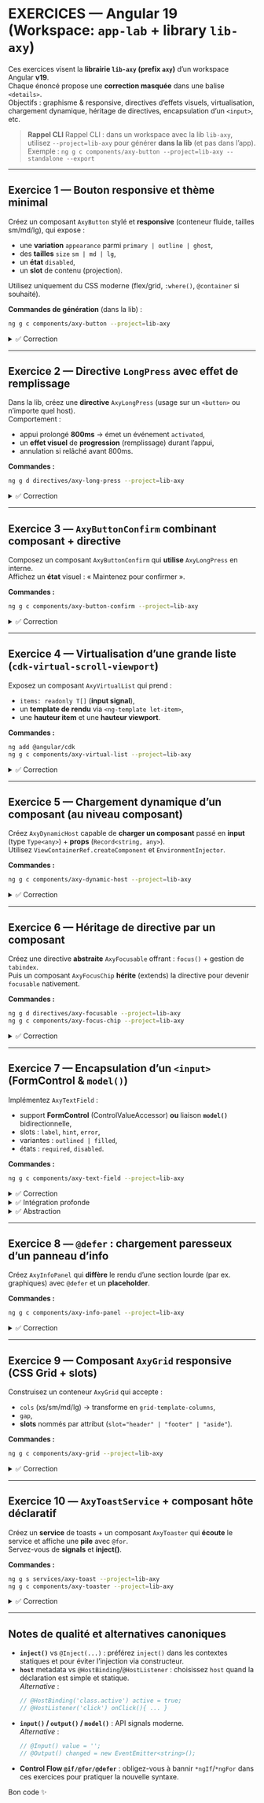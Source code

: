 # EXERCICES — Angular 19 (Workspace: `app-lab` + library `lib-axy`)

Ces exercices visent la **librairie `lib-axy` (prefix `axy`)** d’un workspace Angular **v19**.  
Chaque énoncé propose une **correction masquée** dans une balise `<details>`.  
Objectifs : graphisme & responsive, directives d’effets visuels, virtualisation, chargement dynamique, héritage de directives, encapsulation d’un `<input>`, etc.

> **Rappel CLI**
> Rappel CLI : dans un workspace avec la lib `lib-axy`, utilisez `--project=lib-axy` pour générer **dans la lib** (et pas dans l’app).  
> Exemple : `ng g c components/axy-button --project=lib-axy --standalone --export`


---

## Exercice 1 — Bouton responsive et thème minimal
Créez un composant `AxyButton` stylé et **responsive** (conteneur fluide, tailles sm/md/lg), qui expose :
- une **variation** `appearance` parmi `primary | outline | ghost`,
- des **tailles** `size` `sm | md | lg`,
- un **état** `disabled`,
- un **slot** de contenu (projection).

Utilisez uniquement du CSS moderne (flex/grid, `:where()`, `@container` si souhaité).

**Commandes de génération** (dans la lib) :
```bash
ng g c components/axy-button --project=lib-axy 
```

<details>
<summary>✅ Correction</summary>

**`components/axy-button/axy-button.component.ts`**
```ts
import { Component, input, computed } from '@angular/core';

type Appearance = 'primary' | 'outline' | 'ghost';
type Size = 'sm' | 'md' | 'lg';

@Component({
  selector: 'axy-button',
  standalone: true,
  template: `
    <button
      type="button"
      [disabled]="disabled()"
      [class]="classes()"
      ><ng-content /></button>
  `,
  host: {
    // Alternative canonique (commentée) :
    // '[class.axy-button-host]': 'true',
  },
  styles: [`
    :host{ display:inline-block }
    button{
      border:0; cursor:pointer; border-radius:.5rem;
      padding:.5rem 1rem; font-weight:600; inline-size: 100%;
    }
    @container (min-width: 420px) {
      /* si conteneur queries activées autour */
      button{ inline-size: auto; }
    }
    .sm{ font-size:.875rem; padding:.375rem .75rem }
    .md{ font-size:1rem; }
    .lg{ font-size:1.125rem; padding:.625rem 1.25rem }

    .primary{ background: var(--axy-primary, CanvasText); color: var(--axy-on-primary, Canvas); }
    .outline{ background: transparent; color: var(--axy-primary, CanvasText); outline: 2px solid currentColor; }
    .ghost{ background: transparent; color: inherit; }
    button:disabled{ opacity:.5; cursor:not-allowed }
  `],
})
export class AxyButton {
  appearance = input<Appearance>('primary'); // Alternative: @Input() appearance: Appearance = 'primary';
  size = input<Size>('md');                  // Alternative: @Input() size: Size = 'md';
  disabled = input<boolean>(false);          // Alternative: @Input() disabled = false;

  classes = computed(() => `${this.size()} ${this.appearance()}`);
}
```
</details>


---

## Exercice 2 — Directive `LongPress` avec effet de remplissage
Dans la lib, créez une **directive** `AxyLongPress` (usage sur un `<button>` ou n’importe quel host).  
Comportement :
- appui prolongé **800ms** → émet un événement `activated`,
- un **effet visuel** de **progression** (remplissage) durant l’appui,
- annulation si relâché avant 800ms.

**Commandes :**
```bash
ng g d directives/axy-long-press --project=lib-axy 
```

<details>
<summary>✅ Correction</summary>

**`directives/axy-long-press.directive.ts`**
```ts
import { Directive, ElementRef, effect, inject, output } from '@angular/core';

@Directive({
  selector: '[axyLongPress]',
  standalone: true,
  host: {
    '(pointerdown)': 'onDown($event)',
    '(pointerup)': 'onUp()',
    '(pointerleave)': 'onUp()',
    '(keydown.space)': 'onDown($event)',
    '(keyup.space)': 'onUp()',
    'style.position': 'relative',
    'style.overflow': 'hidden',
  }
})
export class AxyLongPress {
  private el = inject(ElementRef<HTMLElement>);

  activated = output<void>(); // Alternative: @Output() activated = new EventEmitter<void>();

  private timer: any = null;
  private startTs = 0;
  private raf = 0;
  private dur = 800;

  onDown(ev: Event) {
    ev.preventDefault();
    if (this.timer) return;
    this.startTs = performance.now();
    const bar = this.ensureBar();
    bar.style.width = '0%';
    bar.style.opacity = '1';

    const tick = () => {
      const p = Math.min(1, (performance.now() - this.startTs) / this.dur);
      bar.style.width = (p * 100).toFixed(2) + '%';
      if (p >= 1) {
        this.onUp(true);
        this.activated.emit();
      } else {
        this.raf = requestAnimationFrame(tick);
      }
    };
    this.raf = requestAnimationFrame(tick);
  }

  onUp(success = false) {
    cancelAnimationFrame(this.raf);
    this.raf = 0;
    const bar = this.el.nativeElement.querySelector(':scope > .axy-longpress-bar');
    if (bar) {
      bar.style.opacity = success ? '0' : '0.2';
      bar.style.transition = 'opacity .2s ease';
    }
    this.timer = null;
  }

  private ensureBar() {
    let bar = this.el.nativeElement.querySelector(':scope > .axy-longpress-bar');
    if (!bar) {
      bar = document.createElement('div');
      Object.assign(bar.style, {
        position: 'absolute', inset: 'auto 0 0 0', height: '3px',
        background: 'currentColor', opacity: '0', width: '0%',
        pointerEvents: 'none'
      });
      bar.className = 'axy-longpress-bar';
      this.el.nativeElement.appendChild(bar);
    }
    return bar;
  }
}
```

**Utilisation (dans l’app ou une démo de la lib)** :
```html
<axy-button axyLongPress (activated)="onDanger()">
  Supprimer (Long press)
</axy-button>
```
</details>


---

## Exercice 3 — `AxyButtonConfirm` combinant composant + directive
Composez un composant `AxyButtonConfirm` qui **utilise** `AxyLongPress` en interne.  
Affichez un **état** visuel : « Maintenez pour confirmer ».

**Commandes :**
```bash
ng g c components/axy-button-confirm --project=lib-axy 
```

<details>
<summary>✅ Correction</summary>

**`components/axy-button-confirm/axy-button-confirm.component.ts`**
```ts
import { Component, signal } from '@angular/core';
import { AxyButton } from '../axy-button/axy-button.component';
import { AxyLongPress } from '../../directives/axy-long-press.directive';

@Component({
  selector: 'axy-button-confirm',
  standalone: true,
  imports: [AxyButton, AxyLongPress],
  template: `
    <axy-button
      appearance="outline"
      (activated)="confirm()"
      axyLongPress
      (pointerdown)="pressing.set(true)"
      (pointerup)="pressing.set(false)"
    >
      @if (pressing()) { <span>Maintenez pour confirmer…</span> }
      @else { <span>Confirmer</span> }
    </axy-button>
  `
})
export class AxyButtonConfirm {
  pressing = signal(false);
  confirm(){ /* do something */ }
}
```
</details>


---

## Exercice 4 — Virtualisation d’une grande liste (`cdk-virtual-scroll-viewport`)
Exposez un composant `AxyVirtualList` qui prend :
- `items: readonly T[]` (**input signal**),
- un **template de rendu** via `<ng-template let-item>`,
- une **hauteur item** et une **hauteur viewport**.

**Commandes :**
```bash
ng add @angular/cdk
ng g c components/axy-virtual-list --project=lib-axy  
```

<details>
<summary>✅ Correction</summary>

**`components/axy-virtual-list/axy-virtual-list.component.ts`**
```ts
import { Component, TemplateRef, contentChild, input } from '@angular/core';
import { ScrollingModule } from '@angular/cdk/scrolling';
import { NgTemplateOutlet } from '@angular/common';

/**
 * Usage :
 * <axy-virtual-list [items]="items">
 *   <ng-template let-item>
 *     <div class="row">{{ item.label }}</div>
 *   </ng-template>
 * </axy-virtual-list>
 */
@Component({
  selector: 'axy-virtual-list',
  standalone: true,
  imports: [ScrollingModule, NgTemplateOutlet],
  template: `
    <cdk-virtual-scroll-viewport
      [itemSize]="itemSize()"
      [style.height.px]="viewportHeight()"
    >
      @if (tpl()) {
        @for (item of items(); track item) {
          <ng-container
            [ngTemplateOutlet]="tpl()"
            [ngTemplateOutletContext]="{ $implicit: item }">
          </ng-container>
        }
      } @else {
        <!-- Optionnel: fallback si aucun <ng-template> fourni -->
        <div class="axy-virtual-list__placeholder">
          Aucun template fourni (slot <ng-template> manquant).
        </div>
      }
    </cdk-virtual-scroll-viewport>
  `,
})
export class AxyVirtualList<T> {
  /** Données à lister (immuables de préférence) */
  items = input<readonly T[]>([]);

  /** Hauteur d’un item (px) pour le viewport virtuel */
  itemSize = input<number>(40);

  /** Hauteur du viewport (px) */
  viewportHeight = input<number>(320);

  /**
   * Récupère le premier <ng-template> projeté.
   * Version fonctionnelle (API signal) : tpl() renvoie TemplateRef<T>|undefined
   */
  tpl = contentChild<TemplateRef<T>>(TemplateRef);

  // Variante "exigeante" (décommentez pour rendre obligatoire le template) :
  // tpl = contentChild.required<TemplateRef<T>>(TemplateRef);
}

```

**Utilisation** :
```html
<axy-virtual-list [items]="items">
    <ng-template let-item>
      <div class="row">{{ item.label }}</div>
   </ng-template>
</axy-virtual-list>
```
</details>


---

## Exercice 5 — Chargement **dynamique** d’un composant (au niveau composant)
Créez `AxyDynamicHost` capable de **charger un composant** passé en **input** (type `Type<any>`) + **props** (`Record<string, any>`).  
Utilisez `ViewContainerRef.createComponent` et `EnvironmentInjector`.

**Commandes :**
```bash
ng g c components/axy-dynamic-host --project=lib-axy 
```

<details>
<summary>✅ Correction</summary>

```ts
import { Component, Type, ViewChild, ViewContainerRef, input, inject, EnvironmentInjector } from '@angular/core';

@Component({
  selector: 'axy-dynamic-host',
  standalone: true,
  template: `<ng-container #host></ng-container>`,
})
export class AxyDynamicHost {
  component = input<Type<any> | null>(null);
  props = input<Record<string, any>>({});

  @ViewChild('host', { read: ViewContainerRef, static: true })
  private vcr!: ViewContainerRef;

  private env = inject(EnvironmentInjector);

  ngOnChanges() {
    this.vcr.clear();
    const Cmp = this.component();
    if (!Cmp) return;
    const ref = this.vcr.createComponent(Cmp, { environmentInjector: this.env });
    Object.assign(ref.instance as object, this.props());
  }
}
```
</details>


---

## Exercice 6 — Héritage de **directive** par un composant
Créez une directive **abstraite** `AxyFocusable` offrant : `focus()` + gestion de `tabindex`.  
Puis un composant `AxyFocusChip` **hérite** (extends) la directive pour devenir `focusable` nativement.

**Commandes :**
```bash
ng g d directives/axy-focusable --project=lib-axy 
ng g c components/axy-focus-chip --project=lib-axy 
```

<details>
<summary>✅ Correction</summary>

**`directives/axy-focusable.directive.ts`**
```ts
import { Directive, ElementRef, inject } from '@angular/core';

@Directive({
  selector: '[axyFocusable]',
  standalone: true,
  host: {
    'tabindex': '0',
    '(keydown.enter)': 'focus()',
  }
})
export abstract class AxyFocusable {
  protected el = inject(ElementRef<HTMLElement>);
  focus(){ this.el.nativeElement.focus(); }
}
```

**`components/axy-focus-chip/axy-focus-chip.component.ts`**
```ts
import { Component } from '@angular/core';
import { AxyFocusable } from '../../directives/axy-focusable.directive';

@Component({
  selector: 'axy-focus-chip',
  standalone: true,
  // pas besoin de lister la directive en "imports" si on étend (inheritance côté TS)
  template: `<span class="chip"><ng-content /></span>`,
  host: {
    'class': 'axy-chip',
    'tabindex': '0', // hérite du comportement de focus()
  },
  styles: [`
    .chip{ display:inline-flex; align-items:center; gap:.25rem;
      padding:.25rem .5rem; border-radius:999px; background:var(--chip-bg, #eee) }
    :host(:focus-visible){ outline: 2px solid dodgerblue; }
  `]
})
export class AxyFocusChip extends AxyFocusable {}
```
</details>


---

## Exercice 7 — Encapsulation d’un `<input>` (FormControl & `model()`)
Implémentez `AxyTextField` :
- support **FormControl** (ControlValueAccessor) **ou** liaison **`model()`** bidirectionnelle,
- slots : `label`, `hint`, `error`,
- variantes : `outlined | filled`,
- états : `required`, `disabled`.

**Commandes :**
```bash
ng g c components/axy-text-field --project=lib-axy 
```

<details>
<summary>✅ Correction</summary>

**Approche moderne (model) :**

```ts
import { Component, model } from '@angular/core';

@Component({
  selector: 'axy-text-field',
  standalone: true,
  template: `
    <label class="field" [class.filled]="appearance==='filled'">
      @if (label) { <span class="label">{{ label }}</span> }
      <input
        [required]="required" [disabled]="disabled"
        [value]="value()"
        (input)="value.set(($event.target as HTMLInputElement).value)"
        />
      @if (hint) { <small class="hint">{{ hint }}</small> }
      @if (error && invalid) { <small class="error">{{ error }}</small> }
    </label>
  `,
  styles:[`
    .field{ display:grid; gap:.25rem }
    .label{ font-weight:600 }
    .hint{ opacity:.7 } .error{ color:crimson }
    .filled input{ background:#f6f6f6 }
  `]
})
export class AxyTextField {
  value = model<string>(''); // <axy-text-field [(value)]="...">
  label?: string;
  hint?: string;
  error?: string;
  appearance: 'outlined'|'filled' = 'outlined';
  required = false;
  disabled = false;
  invalid = false;
}
```

**Alternative canonique (ControlValueAccessor)** — à proposer si intégration profonde aux `FormsModule`/`ReactiveFormsModule` :  
*(laissez un commentaire dans le code renvoyant vers CVA standard avec `NG_VALUE_ACCESSOR`)*
</details>

<details>
<summary>✅ Intégration profonde</summary>

> components/axy-text-field/axy-text-field.component.ts

```ts
  import {
  Component,
  forwardRef,
  effect,
  signal,
  computed,
  inject,
} from '@angular/core';
import {
  ControlValueAccessor,
  NG_VALUE_ACCESSOR,
  NgControl,
} from '@angular/forms';

type Appearance = 'outlined' | 'filled';

@Component({
  selector: 'axy-text-field',
  standalone: true,
  providers: [
    // Fournit la ValueAccessor (intégration profonde aux forms)
    {
      provide: NG_VALUE_ACCESSOR,
      useExisting: forwardRef(() => AxyTextField),
      multi: true,
    },
  ],
  template: `
    <label class="field" [class.filled]="appearance==='filled'" [attr.for]="inputId">
      @if (label) {
        <span class="label" [attr.id]="labelId">{{ label }}</span>
      }

      <input
        [id]="inputId"
        [attr.aria-labelledby]="label ? labelId : null"
        [attr.aria-describedby]="describedBy"
        [attr.aria-invalid]="ariaInvalid"
        [required]="required"
        [disabled]="disabled()"
        [value]="value()"
        (input)="onInput($event)"
        (blur)="onBlur()"
        [attr.placeholder]="placeholder ?? null"
        [attr.type]="type"
      />

      @if (hint) { <small class="hint" [attr.id]="hintId">{{ hint }}</small> }

      @if (showErrors()) {
        <small class="error" [attr.id]="errorId">{{ firstErrorMessage() }}</small>
      }
    </label>
  `,
  host: {
    class: 'axy-text-field-host',
  },
  styles: [`
    :host{ display:block; }
    .field{ display:grid; gap:.25rem; }
    .label{ font-weight:600; }
    .hint{ opacity:.75; }
    .error{ color:crimson; }
    .filled input{ background:#f6f6f6; }
    input[aria-invalid="true"]{ outline: 2px solid rgba(220,20,60,.35); }
  `],
})
export class AxyTextField implements ControlValueAccessor {
  // -------- Inputs "simples" (non-signal pour compatibilité attributs) -----------
  label?: string;
  hint?: string;
  placeholder?: string;
  errorMessages?: Partial<Record<string, string>>; // map de messages personnalisés: { required: '...', minlength: '...' }
  appearance: Appearance = 'outlined';
  required = false;
  type: string = 'text';

  // -------- Intégration profonde aux Forms via CVA + NgControl -------------------
  private ngControl = inject(NgControl, { self: true, optional: true });

  // Affecte la ValueAccessor si utilisé dans un form (formControl/formControlName)
  constructor() {
    if (this.ngControl) {
      this.ngControl.valueAccessor = this;
    }
    // Effet: si le contrôle devient disabled via API du FormControl
    effect(() => {
      const c = this.ngControl?.control;
      if (!c) return;
      // pas besoin d'observer ici; setDisabledState sera appelé par Angular si besoin
    });
  }

  // -------- État interne (signals) ----------------------------------------------
  value = signal<string>('');
  disabled = signal<boolean>(false);
  touched = signal<boolean>(false);

  // A11y ids
  inputId = `axy-tf-${Math.random().toString(36).slice(2, 9)}`;
  labelId = `${this.inputId}-label`;
  hintId  = `${this.inputId}-hint`;
  errorId = `${this.inputId}-error`;

  // DescribedBy dynamique
  describedBy = computed(() => {
    const ids: string[] = [];
    if (this.hint)  ids.push(this.hintId);
    if (this.showErrors()) ids.push(this.errorId);
    return ids.length ? ids.join(' ') : null;
  });

  // Invalide si control en erreur + (touched || dirty)
  invalid = computed(() => {
    const c = this.ngControl?.control;
    return !!c && c.invalid && (c.touched || c.dirty);
  });

  ariaInvalid = computed(() => (this.invalid() ? 'true' : 'false'));

  // Affichage des erreurs
  showErrors = computed(() => this.invalid());

  firstErrorMessage = () => {
    const c = this.ngControl?.control;
    if (!c || !c.errors) return '';
    const order = Object.keys(c.errors);
    if (!order.length) return '';

    const key = order[0]; // premier message
    // Messages par défaut sobres
    const builtins: Record<string, (e: any) => string> = {
      required: () => 'Ce champ est requis.',
      minlength: (e) => `Longueur minimale: ${e?.requiredLength}.`,
      maxlength: (e) => `Longueur maximale: ${e?.requiredLength}.`,
      email:     () => 'Adresse e-mail invalide.',
      pattern:   () => 'Format invalide.',
    };

    if (this.errorMessages?.[key]) return this.errorMessages[key] as string;
    if (builtins[key]) return builtins[key](c.errors[key]);
    // fallback générique
    return 'Valeur invalide.';
  };

  // -------- Handlers UI ----------------------------------------------------------
  onInput(ev: Event) {
    const next = (ev.target as HTMLInputElement).value;
    this.value.set(next);
    this._onChange(next);
  }
  onBlur() {
    this.touched.set(true);
    this._onTouched();
  }

  // -------- ControlValueAccessor -------------------------------------------------
  private _onChange: (val: any) => void = () => {};
  private _onTouched: () => void = () => {};

  writeValue(v: any): void {
    this.value.set(v ?? '');
  }

  registerOnChange(fn: (val: any) => void): void {
    this._onChange = fn;
  }

  registerOnTouched(fn: () => void): void {
    this._onTouched = fn;
  }

  setDisabledState(isDisabled: boolean): void {
    this.disabled.set(isDisabled);
  }
}
```

> Exemple d’utilisation — Reactive Forms (avec validations)

```ts
// app-lab/some-demo.component.ts (dans l'app de démo)
import { Component } from '@angular/core';
import { ReactiveFormsModule, FormBuilder, Validators } from '@angular/forms';
import { AxyTextField } from 'lib-axy/components/axy-text-field/axy-text-field.component';

@Component({
  standalone: true,
  selector: 'app-text-field-demo',
  imports: [ReactiveFormsModule, AxyTextField],
  template: `
    <form [formGroup]="form" (ngSubmit)="submit()">
      <axy-text-field
        formControlName="email"
        label="Email"
        placeholder="prenom.nom@domaine.tld"
        [required]="true"
        [errorMessages]="{
          required: 'L’email est requis.',
          email: 'Merci de saisir une adresse valide.'
        }"
      ></axy-text-field>

      <axy-text-field
        formControlName="username"
        label="Nom d’utilisateur"
        [required]="true"
        [errorMessages]="{
          required: 'Le nom d’utilisateur est requis.',
          minlength: 'Au moins 3 caractères.'
        }"
      ></axy-text-field>

      <button type="submit" [disabled]="form.invalid">Envoyer</button>
    </form>

    <pre>{{ form.value | json }}</pre>
  `,
})
export class TextFieldDemoComponent {
  private fb = inject(FormBuilder);
  form = this.fb.group({
    email: ['', [Validators.required, Validators.email]],
    username: ['', [Validators.required, Validators.minLength(3)]],
  });

  submit() {
    this.form.markAllAsTouched();
    if (this.form.valid) {
      // traiter la valeur
      console.log(this.form.value);
    }
  }
}

```
</details>

<details>
<summary>✅ Abstraction</summary>
</details>

---

## Exercice 8 — `@defer` : chargement paresseux d’un panneau d’info
Créez `AxyInfoPanel` qui **diffère** le rendu d’une section lourde (par ex. graphiques) avec `@defer` et un **placeholder**.

**Commandes :**
```bash
ng g c components/axy-info-panel --project=lib-axy 
```

<details>
<summary>✅ Correction</summary>

```ts
import { Component } from '@angular/core';

@Component({
  selector: 'axy-info-panel',
  standalone: true,
  template: `
    <section class="panel">
      <h3>Statistiques</h3>
      @defer (on idle) {
        <axy-heavy-chart /> <!-- Exemple: composant lourd -->
      } @placeholder {
        <p>Pré-chargement…</p>
      }
    </section>
  `
})
export class AxyInfoPanel {}
```
</details>


---

## Exercice 9 — Composant `AxyGrid` responsive (CSS Grid + slots)
Construisez un conteneur `AxyGrid` qui accepte :
- `cols` (xs/sm/md/lg) → transforme en `grid-template-columns`,
- `gap`,
- **slots** nommés par attribut (`slot="header" | "footer" | "aside"`).

**Commandes :**
```bash
ng g c components/axy-grid --project=lib-axy 
```

<details>
<summary>✅ Correction</summary>

```ts
import { Component, input, computed } from '@angular/core';

@Component({
  selector: 'axy-grid',
  standalone: true,
  template: `
    <div [style]="style()">
      <header><ng-content select="[slot=header]"/></header>
      <aside><ng-content select="[slot=aside]"/></aside>
      <main><ng-content /></main>
      <footer><ng-content select="[slot=footer]"/></footer>
    </div>
  `,
  styles:[`
    :host{ display:block }
    div{ display:grid; min-height:0; min-width:0 }
    header{ grid-area: h } aside{ grid-area: a }
    main{ grid-area: m } footer{ grid-area: f }
  `]
})
export class AxyGrid {
  cols = input<{ xs:number; sm:number; md:number; lg:number }>(
    { xs:1, sm:2, md:3, lg:4 }
  );
  gap = input<string>('1rem');

  style = computed(() => ({
    display: 'grid',
    gap: this.gap(),
    gridTemplateAreas: `'h h' 'a m' 'f f'`,
    gridTemplateColumns: `repeat(${this.cols().md}, minmax(0,1fr))`
  }));
}
```
</details>


---

## Exercice 10 — `AxyToastService` + composant hôte déclaratif
Créez un **service** de toasts + un composant `AxyToaster` qui **écoute** le service et affiche une **pile** avec `@for`.  
Servez-vous de **signals** et **inject()**.

**Commandes :**
```bash
ng g s services/axy-toast --project=lib-axy
ng g c components/axy-toaster --project=lib-axy 
```

<details>
<summary>✅ Correction</summary>

**`services/axy-toast.service.ts`**
```ts
import { Injectable, signal } from '@angular/core';
export type Toast = { id:number; text:string; kind?:'info'|'success'|'error' };
@Injectable({ providedIn: 'root' })
export class AxyToastService {
  private seq = 0;
  readonly items = signal<Toast[]>([]);
  show(text:string, kind:Toast['kind']='info'){
    const id = ++this.seq;
    this.items.update(arr => [...arr, { id, text, kind }]);
    setTimeout(() => this.dismiss(id), 3000);
  }
  dismiss(id:number){ this.items.update(arr => arr.filter(t => t.id !== id)); }
}
```

**`components/axy-toaster/axy-toaster.component.ts`**
```ts
import { Component, inject } from '@angular/core';
import { AxyToastService } from '../../services/axy-toast.service';

@Component({
  selector: 'axy-toaster',
  standalone: true,
  template: `
    <div class="toaster">
      @for (t of svc.items(); track t.id) {
        <div class="toast" [class]="t.kind">{{ t.text }}</div>
      }
    </div>
  `,
  host: { 'class': 'toaster-host' },
  styles:[`
    .toaster{ position:fixed; inset:auto 1rem 1rem auto; display:grid; gap:.5rem }
    .toast{ padding:.5rem .75rem; border-radius:.5rem; background:#333; color:white }
    .success{ background:#17653e } .error{ background:#8a182a } .info{ background:#2f3f78 }
  `]
})
export class AxyToaster {
  svc = inject(AxyToastService);
}
```
</details>

---

## Notes de qualité et alternatives canoniques

- **`inject()`** vs `@Inject(...)` : préférez `inject()` dans les contextes statiques et pour éviter l’injection via constructeur.
- **`host`** metadata vs `@HostBinding`/`@HostListener` : choisissez `host` quand la déclaration est simple et statique.  
  *Alternative* :
  ```ts
  // @HostBinding('class.active') active = true;
  // @HostListener('click') onClick(){ ... }
  ```
- **`input()` / `output()` / `model()`** : API signals moderne.  
  *Alternative* :
  ```ts
  // @Input() value = '';
  // @Output() changed = new EventEmitter<string>();
  ```
- **Control Flow `@if/@for/@defer`** : obligez-vous à bannir `*ngIf`/`*ngFor` dans ces exercices pour pratiquer la nouvelle syntaxe.

Bon code ✨
